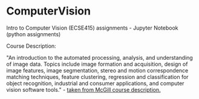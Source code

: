 # ComputerVision
Intro to Computer Vision (ECSE415) assignments - Jupyter Notebook (python assignments)

Course Description: 

"An introduction to the automated processing, analysis, and understanding of image data. Topics include image formation and acquisition, design of image features, image segmentation, stereo and motion correspondence matching techniques, feature clustering, regression and classification for object recognition, industrial and consumer applications, and computer vision software tools." - <a href="https://www.mcgill.ca/study/2018-2019/courses/ecse-415">taken from McGill course description.</a>

<!-- * If you'd like to view all the commits and changes starting from As. 2 - rest of assignments, please click <a href="https://github.com/nayemalam/LiveProjects">here</a>  -->
